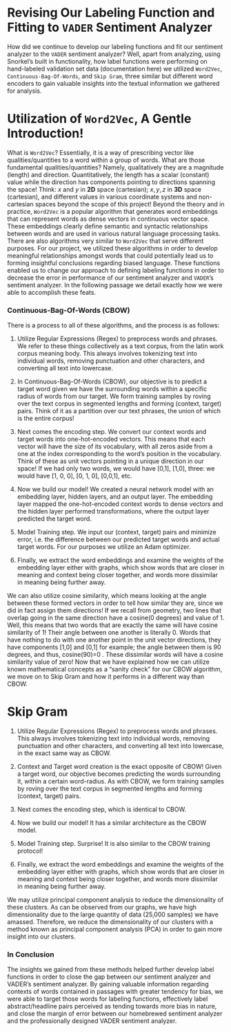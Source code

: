 # Revising Our Labeling Function and Fitting to `VADER` Sentiment Analyzer

How did we continue to develop our labeling functions and fit our sentiment analyzer to the `VADER` sentiment analyzer? Well, apart from analyzing, using Snorkel’s built in functionality, how label functions were performing on hand-labeled validation set data (documentation here) we utilized `Word2Vec`, `Continuous-Bag-Of-Words`, and `Skip Gram`, three similar but different word encoders to gain valuable insights into the textual information we gathered for analysis. 

# Utilization of `Word2Vec`, A Gentle Introduction! 

What is `Word2Vec`? Essentially, it is a way of prescribing vector like qualities/quantities to a word within a group of words. What are those fundamental qualities/quantities? Namely, qualitatively they are a magnitude (length) and direction. Quantitatively, the length has a scalar (constant) value while the direction has components pointing to directions spanning the space! Think: $x$ and $y$ in $\textbf{2D}$ space (cartesian); $x,y,z$ in $\textbf{3D}$ space (cartesian), and different values in various coordinate systems and non-cartesian spaces beyond the scope of this project! Beyond the theory and in practice, `Word2Vec` is a popular algorithm that generates word embeddings that can represent words as dense vectors in continuous vector space. These embeddings clearly define semantic and syntactic relationships between words and are used in various natural language processing tasks. There are also algorithms very similar to `Word2Vec` that serve different purposes. For our project, we utilized these algorithms in order to develop meaningful relationships amongst words that could potentially lead us to forming insightful conclusions regarding biased language. These functions enabled us to change our approach to defining labeling functions in order to decrease the error in performance of our sentiment analyzer and `VADER`’s sentiment analyzer. In the following passage we detail exactly how we were able to accomplish these feats. 

### Continuous-Bag-Of-Words (CBOW)

There is a process to all of these algorithms, and the process is as follows: 

1. Utilize Regular Expressions (Regex) to preprocess words and phrases. We refer to these things collectively as a text corpus, from the latin work corpus meaning body. This always involves tokenizing text into individual words, removing punctuation and other characters, and converting all text into lowercase. 

2. In Continuous-Bag-Of-Words (CBOW), our objective is to predict a target word given we have the surrounding words within a specific radius of words from our target. We form training samples by roving over the text corpus in segmented lengths and forming (context, target) pairs. Think of it as a partition over our text phrases, the union of which is the entire corpus! 

3. Next comes the encoding step. We convert our context words and target words into one-hot-encoded vectors. This means that each vector will have the size of its vocabulary, with all zeros aside from a one at the index corresponding to the word’s position in the vocabulary. Think of these as unit vectors pointing in a unique direction in our space! If we had only two words, we would have [0,1], [1,0], three: we would have [1, 0, 0], [0, 1, 0], [0,0,1], etc.

4. Now we build our model! We created a neural network model with an embedding layer, hidden layers, and an output layer. The embedding layer mapped the one-hot-encoded context words to dense vectors and the hidden layer performed transformations, where the output layer predicted the target word. 

5. Model Training step. We input our (context, target) pairs and minimize error, i.e. the difference between our predicted target words and actual target words. For our purposes we utilize an Adam optimizer. 

6. Finally, we extract the word embeddings and examine the weights of the embedding layer either with graphs, which show words that are closer in meaning and context being closer together, and words more dissimilar in meaning being further away. 

We can also utilize cosine similarity, which means looking at the angle between these formed vectors in order to tell how similar they are, since we did in fact assign them directions! If we recall from geometry, two lines that overlap going in the same direction have a cosine(0 degrees) and value of $1.$ Well, this means that two words that are exactly the same will have cosine similarity of $1$! Their angle between one another is literally $0.$ Words that have nothing to do with one another point in the unit vector directions, they have components [1,0] and [0,1] for example; the angle between them is 90 degrees, and thus, cosine(90)=0 . These dissimilar words will have a cosine similarity value of zero! Now that we have explained how we can utilize known mathematical concepts as a “sanity check” for our CBOW algorithm, we move on to Skip Gram and how it performs in a different way than CBOW. 

# Skip Gram

1. Utilize Regular Expressions (Regex) to preprocess words and phrases. This always involves tokenizing text into individual words, removing punctuation and other characters, and converting all text into lowercase, in the exact same way as CBOW. 

2. Context and Target word creation is the exact opposite of CBOW! Given a target word, our objective becomes predicting the words surrounding it, within a certain word-radius. As with CBOW, we form training samples by roving over the text corpus in segmented lengths and forming (context, target) pairs.

3. Next comes the encoding step, which is identical to CBOW. 

4. Now we build our model! It has a similar architecture as the CBOW model. 

5. Model Training step. Surprise! It is also similar to the CBOW training protocol! 

6. Finally, we extract the word embeddings and examine the weights of the embedding layer either with graphs, which show words that are closer in meaning and context being closer together, and words more dissimilar in meaning being further away. 

We may utilize principal component analysis to reduce the dimensionality of these clusters. As can be observed from our graphs, we have high dimensionality due to the large quantity of data (25,000 samples) we have amassed. Therefore, we reduce the dimensionality of our clusters with a method known as principal component analysis (PCA) in order to gain more insight into our clusters. 

### In Conclusion

The insights we gained from these methods helped further develop label functions in order to close the gap between our sentiment analyzer and VADER’s sentiment analyzer. By gaining valuable information regarding contexts of words contained in passages with greater tendency for bias, we were able to target those words for labeling functions, effectively label abstract/headline pairs perceived as tending towards more bias in nature, and close the margin of error between our homebrewed sentiment analyzer and the professionally designed VADER sentiment analyzer. 












